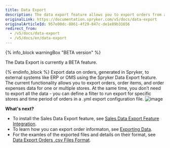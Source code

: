 ```yaml
---
title: Data Export
description: The data export feature allows you to export orders from a Spryker shop to an external system.
originalLink: https://documentation.spryker.com/v5/docs/data-export
originalArticleId: 957e00dc-8861-4f29-847c-de1e89b31656
redirect_from:
  - /v5/docs/data-export
  - /v5/docs/en/data-export
---
```


{% info_block warningBox "BETA version" %}

The Data Export is currently a BETA feature.

{% endinfo_block %}
Export data on orders, generated in Spryker, to external systems like ERP or OMS using the Spryker Data Export feature. The current functionality allows you to export orders, order items, and order expenses data for one or multiple stores. At the same time, you don’t need to export all the data - you can define a filter to run export for specific stores and time period of orders in a .yml export configuration file.
![image](https://spryker.s3.eu-central-1.amazonaws.com/docs/Features/SDK/Data+Export/data-export.png)

**What's next?**

* To install the Sales Data Export feature, see [Sales Data Export Feature Integration](/docs/scos/dev/feature-integration-guides/{{page.version}}/sales-data-export-feature-integration.html).
* To learn how you can export order informaton, see [Exporting Data](/docs/scos/dev/data-export/{{page.version}}/exporting-data.html).
* For the examles of the exported files and details on their format, see [Data Export Orders .csv Files Format](/docs/scos/dev/data-export/{{page.version}}/data-export-orders-.csv-files-format.html).
